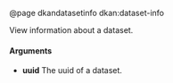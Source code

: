 @page dkandatasetinfo dkan:dataset-info

View information about a dataset.

#### Arguments

- **uuid** The uuid of a dataset.
